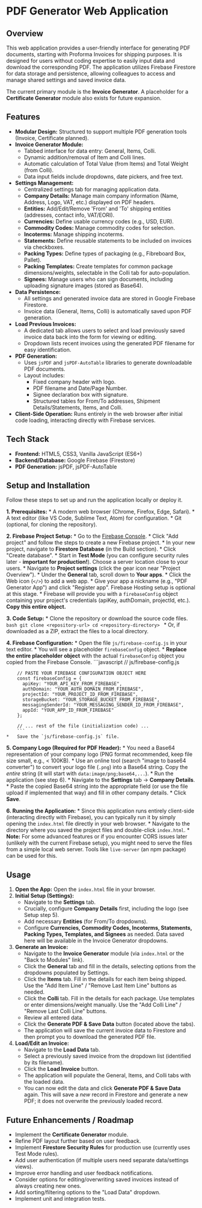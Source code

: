 # PDF Generator Web Application

## Overview

This web application provides a user-friendly interface for generating PDF documents, starting with Proforma Invoices for shipping purposes. It is designed for users without coding expertise to easily input data and download the corresponding PDF. The application utilizes Firebase Firestore for data storage and persistence, allowing colleagues to access and manage shared settings and saved invoice data.

The current primary module is the **Invoice Generator**. A placeholder for a **Certificate Generator** module also exists for future expansion.

## Features

*   **Modular Design:** Structured to support multiple PDF generation tools (Invoice, Certificate planned).
*   **Invoice Generator Module:**
    *   Tabbed interface for data entry: General, Items, Colli.
    *   Dynamic addition/removal of Item and Colli lines.
    *   Automatic calculation of Total Value (from Items) and Total Weight (from Colli).
    *   Data input fields include dropdowns, date pickers, and free text.
*   **Settings Management:**
    *   Centralized settings tab for managing application data.
    *   **Company Details:** Manage main company information (Name, Address, Logo, VAT, etc.) displayed on PDF headers.
    *   **Entities:** Add/Edit/Remove 'From' and 'To' shipping entities (addresses, contact info, VAT/EORI).
    *   **Currencies:** Define usable currency codes (e.g., USD, EUR).
    *   **Commodity Codes:** Manage commodity codes for selection.
    *   **Incoterms:** Manage shipping incoterms.
    *   **Statements:** Define reusable statements to be included on invoices via checkboxes.
    *   **Packing Types:** Define types of packaging (e.g., Fibreboard Box, Pallet).
    *   **Packing Templates:** Create templates for common package dimensions/weights, selectable in the Colli tab for auto-population.
    *   **Signees:** Manage users who can sign documents, including uploading signature images (stored as Base64).
*   **Data Persistence:**
    *   All settings and generated invoice data are stored in Google Firebase Firestore.
    *   Invoice data (General, Items, Colli) is automatically saved upon PDF generation.
*   **Load Previous Invoices:**
    *   A dedicated tab allows users to select and load previously saved invoice data back into the form for viewing or editing.
    *   Dropdown lists recent invoices using the generated PDF filename for easy identification.
*   **PDF Generation:**
    *   Uses `jsPDF` and `jsPDF-AutoTable` libraries to generate downloadable PDF documents.
    *   Layout includes:
        *   Fixed company header with logo.
        *   PDF filename and Date/Page Number.
        *   Signee declaration box with signature.
        *   Structured tables for From/To addresses, Shipment Details/Statements, Items, and Colli.
*   **Client-Side Operation:** Runs entirely in the web browser after initial code loading, interacting directly with Firebase services.

## Tech Stack

*   **Frontend:** HTML5, CSS3, Vanilla JavaScript (ES6+)
*   **Backend/Database:** Google Firebase (Firestore)
*   **PDF Generation:** jsPDF, jsPDF-AutoTable

## Setup and Installation

Follow these steps to set up and run the application locally or deploy it.

**1. Prerequisites:**
    *   A modern web browser (Chrome, Firefox, Edge, Safari).
    *   A text editor (like VS Code, Sublime Text, Atom) for configuration.
    *   Git (optional, for cloning the repository).

**2. Firebase Project Setup:**
    *   Go to the [Firebase Console](https://console.firebase.google.com/).
    *   Click "Add project" and follow the steps to create a new Firebase project.
    *   In your new project, navigate to **Firestore Database** (in the Build section).
    *   Click "Create database".
    *   Start in **Test Mode** (you can configure security rules later - **important for production!**). Choose a server location close to your users.
    *   Navigate to **Project settings** (click the gear icon near "Project Overview").
    *   Under the **General** tab, scroll down to **Your apps**.
    *   Click the Web icon (`</>`) to add a web app.
    *   Give your app a nickname (e.g., "PDF Generator App") and click "Register app". Firebase Hosting setup is optional at this stage.
    *   Firebase will provide you with a `firebaseConfig` object containing your project's credentials (apiKey, authDomain, projectId, etc.). **Copy this entire object.**

**3. Code Setup:**
    *   Clone the repository or download the source code files.
        ```bash
        git clone <repository-url>
        cd <repository-directory>
        ```
    *   Or, if downloaded as a ZIP, extract the files to a local directory.

**4. Firebase Configuration:**
    *   Open the file `js/firebase-config.js` in your text editor.
    *   You will see a placeholder `firebaseConfig` object.
    *   **Replace the entire placeholder object** with the actual `firebaseConfig` object you copied from the Firebase Console.
        ```javascript
        // js/firebase-config.js

        // PASTE YOUR FIREBASE CONFIGURATION OBJECT HERE
        const firebaseConfig = {
          apiKey: "YOUR_API_KEY_FROM_FIREBASE",
          authDomain: "YOUR_AUTH_DOMAIN_FROM_FIREBASE",
          projectId: "YOUR_PROJECT_ID_FROM_FIREBASE",
          storageBucket: "YOUR_STORAGE_BUCKET_FROM_FIREBASE",
          messagingSenderId: "YOUR_MESSAGING_SENDER_ID_FROM_FIREBASE",
          appId: "YOUR_APP_ID_FROM_FIREBASE"
        };

        // ... rest of the file (initialization code) ...
        ```
    *   Save the `js/firebase-config.js` file.

**5. Company Logo (Required for PDF Header):**
    *   You need a Base64 representation of your company logo (PNG format recommended, keep file size small, e.g., < 100KB).
    *   Use an online tool (search "image to base64 converter") to convert your logo file (`.png`) into a Base64 string. Copy the *entire* string (it will start with `data:image/png;base64,...`).
    *   Run the application (see step 6).
    *   Navigate to the **Settings** tab -> **Company Details**.
    *   Paste the copied Base64 string into the appropriate field (or use the file upload if implemented that way) and fill in other company details.
    *   Click **Save**.

**6. Running the Application:**
    *   Since this application runs entirely client-side (interacting directly with Firebase), you can typically run it by simply opening the `index.html` file directly in your web browser.
    *   Navigate to the directory where you saved the project files and double-click `index.html`.
    *   **Note:** For some advanced features or if you encounter CORS issues later (unlikely with the current Firebase setup), you might need to serve the files from a simple local web server. Tools like `live-server` (an npm package) can be used for this.

## Usage

1.  **Open the App:** Open the `index.html` file in your browser.
2.  **Initial Setup (Settings):**
    *   Navigate to the **Settings** tab.
    *   Crucially, configure **Company Details** first, including the logo (see Setup step 5).
    *   Add necessary **Entities** (for From/To dropdowns).
    *   Configure **Currencies, Commodity Codes, Incoterms, Statements, Packing Types, Templates, and Signees** as needed. Data saved here will be available in the Invoice Generator dropdowns.
3.  **Generate an Invoice:**
    *   Navigate to the **Invoice Generator** module (via `index.html` or the "Back to Modules" link).
    *   Click the **General** tab and fill in the details, selecting options from the dropdowns populated by Settings.
    *   Click the **Items** tab. Fill in the details for each item being shipped. Use the "Add Item Line" / "Remove Last Item Line" buttons as needed.
    *   Click the **Colli** tab. Fill in the details for each package. Use templates or enter dimensions/weight manually. Use the "Add Colli Line" / "Remove Last Colli Line" buttons.
    *   Review all entered data.
    *   Click the **Generate PDF & Save Data** button (located above the tabs).
    *   The application will save the current invoice data to Firestore and then prompt you to download the generated PDF file.
4.  **Load/Edit an Invoice:**
    *   Navigate to the **Load Data** tab.
    *   Select a previously saved invoice from the dropdown list (identified by its filename).
    *   Click the **Load Invoice** button.
    *   The application will populate the General, Items, and Colli tabs with the loaded data.
    *   You can now edit the data and click **Generate PDF & Save Data** again. This will save a *new* record in Firestore and generate a new PDF; it does not overwrite the previously loaded record.

## Future Enhancements / Roadmap

*   Implement the **Certificate Generator** module.
*   Refine PDF layout further based on user feedback.
*   Implement **Firestore Security Rules** for production use (currently uses Test Mode rules).
*   Add user authentication (if multiple users need separate data/settings views).
*   Improve error handling and user feedback notifications.
*   Consider options for editing/overwriting saved invoices instead of always creating new ones.
*   Add sorting/filtering options to the "Load Data" dropdown.
*   Implement unit and integration tests.
